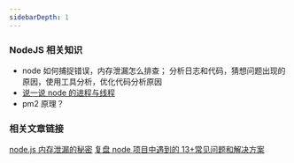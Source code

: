 ```yaml
---
sidebarDepth: 1
---
```


### NodeJS 相关知识

- node 如何捕捉错误，内存泄漏怎么排查；
  分析日志和代码，猜想问题出现的原因，使用工具分析，优化代码分析原因
- [说一说 node 的进程与线程](https://segmentfault.com/a/1190000020077274?utm_source=sf-related)
- pm2 原理？

### 相关文章链接

[node.js 内存泄漏的秘密](https://juejin.cn/post/6844904056222138381)
[复盘 node 项目中遇到的 13+常见问题和解决方案](https://mp.weixin.qq.com/s?__biz=MzUxNzk1MjQ0Ng==&mid=2247489305&idx=2&sn=5b3064946144bacf651ae09f3ef1525a&scene=19#wechat_redirect)
